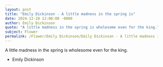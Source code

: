 ```yaml
---
layout: post
title: "Emily Dickinson - A little madness in the spring is"
date: 2024-12-28 12:00:00 -0000
author: Emily Dickinson
quote: "A little madness in the spring is wholesome even for the king."
subject: Flower
permalink: /Flower/Emily Dickinson/Emily Dickinson - A little madness in the spring is
---
```


A little madness in the spring is wholesome even for the king.

- Emily Dickinson
